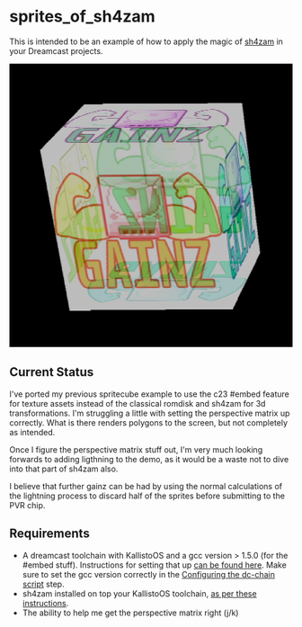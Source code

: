 # sprites_of_sh4zam

This is intended to be an example of how to apply the magic of [sh4zam](https://github.com/gyrovorbis/sh4zam) in your Dreamcast projects.

![alt text](docs/example.png "example")


## Current Status
I've ported my previous spritecube example to use the c23 #embed feature for texture assets instead of the classical romdisk and sh4zam for 3d transformations. I'm struggling a little with setting the perspective matrix up correctly. What is there renders polygons to the screen, but not completely as intended. 

Once I figure the perspective matrix stuff out, I'm very much looking forwards to adding ligthning to the demo, as it would be a waste not to dive into that part of sh4zam also. 

I believe that further gainz can be had by using the normal calculations of the lightning process to discard half of the sprites before submitting to the PVR chip. 

## Requirements 
- A dreamcast toolchain with KallistoOS and a gcc version > 1.5.0 (for the #embed stuff). Instructions for setting that up [can be found here](https://dreamcast.wiki/Getting_Started_with_Dreamcast_development). Make sure to set the gcc version correctly in the [Configuring the dc-chain script](https://dreamcast.wiki/Getting_Started_with_Dreamcast_development#Configuring_the_dc-chain_script) step.
- sh4zam installed on top your KallistoOS toolchain, [as per these instructions](https://github.com/gyrovorbis/sh4zam?tab=readme-ov-file#make-kallistios).
- The ability to help me get the perspective matrix right (j/k)
